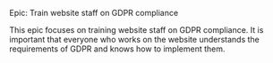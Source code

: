 Epic: Train website staff on GDPR compliance


This epic focuses on training website staff on GDPR compliance. It is important that everyone who works on the website understands the requirements of GDPR and knows how to implement them.
